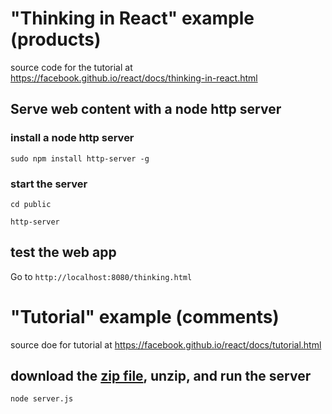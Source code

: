 # "Thinking in React" example (products)
source code for the tutorial at https://facebook.github.io/react/docs/thinking-in-react.html

## Serve web content with a node http server
### install a node http server
`sudo npm install http-server -g`

### start the server
`cd public`

`http-server`

## test the web app
Go to `http://localhost:8080/thinking.html`

# "Tutorial" example (comments)
source doe for tutorial at https://facebook.github.io/react/docs/tutorial.html

## download the [zip file](https://github.com/reactjs/react-tutorial/archive/master.zip), unzip, and run the server
`node server.js` 

